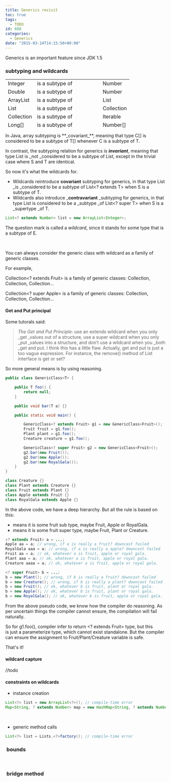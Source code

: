 ```yaml
---
title: Generics revisit
toc: true
tags:
  - TODO
id: 688
categories:
  - Generics
date: "2015-03-24T14:15:50+00:00"
---
```


Generics is an important feature since JDK 1.5

### subtyping and wildcards

<table style="height: 152px;" width="393">
<tbody>
<tr>
<td>Integer</td>
<td>is a subtype of</td>
<td>Number</td>
</tr>
<tr>
<td>Double</td>
<td>is a subtype of</td>
<td>Number</td>
</tr>
<tr>
<td>ArrayList<E></td>
<td>is a subtype of</td>
<td>List<E></td>
</tr>
<tr>
<td>List<E></td>
<td>is a subtype of</td>
<td>Collection<E></td>
</tr>
<tr>
<td>Collection<E></td>
<td>is a subtype of</td>
<td>Iterable<E></td>
</tr>
<tr>
<td>Long[]</td>
<td>is a subtype of</td>
<td>Number[]</td>
</tr>
<tr>
<td>List<Integer></td>
<td>is **NOT** a subtype of</td>
<td>List<Number></td>
</tr>
</tbody>
</table>
In Java, array subtyping is **_covariant_**, meaning that type C[] is considered to be a subtype of T[] whenever C is a subtype of T.

In contrast, the subtyping relation for generics is **_invariant_**, meaning that type List<C> is _not _considered to be a subtype of List<T>, except in the trivial case where S and T are identical.

So now it's what the wildcards for.

*   Wildcards reintroduce **covariant** subtyping for generics, in that type List<C> _is _considered to be a subtype of List<? extends T> when S is a subtype of T.
*   Wildcards also introduce _**contravariant** _subtyping for generics, in that type List<C> is considered to be a _subtype _of List<? super T> when S is a _supertype _of T.


```java
List<? extends Number> list = new ArrayList<Integer>;
```

The question mark is called a _wildcard_, since it stands for some type that is a subtype of E.

&nbsp;

You can always consider the generic class with wildcard as a family of generic classes.

For example,

Collection<? extends Fruit> is a family of generic classes: Collection<Fruit>, Collection<Apple>, Collection<Orange>...

Collection<? super Apple> is a family of generic classes: Collection<Apple>, Collection<Fruit>, Collection<Plant>...

#### Get and Put principal

Some tutorals said:
> _The Get and Put Principle_: use an extends wildcard when you only _get _values out of a structure, use a super wildcard when you only _put _values into a structure, and don’t use a wildcard when you _both _get and put.
I think this has a little flaw. Actually, get and put is just a too vague expression. For instance, the remove() method of List interface is get or set?

So more general means is by using reasoning.


```java
public class GenericClass<T> {

    public T foo() {
        return null;
    }

    public void bar(T a) {}

    public static void main() {

        GenericClass<? extends Fruit> g1 = new GenericClass<Fruit>();
        Fruit fruit = g1.foo();
        Plant plant = g1.foo();
        Creature creature = g1.foo();

        GenericClass<? super Fruit> g2 = new GenericClass<Fruit>();
        g2.bar(new Fruit());
        g2.bar(new Apple());
        g2.bar(new RoyalGala());
    }
}

class Creature {}
class Plant extends Creature {}
class Fruit extends Plant {}
class Apple extends Fruit {}
class RoyalGala extends Apple {}
```

In the above code, we have a deep hierarchy. But all the rule is based on this:

*   <? extend Fruit> means it is some fruit sub type, maybe Fruit, Apple or RoyalGala.
*   <? super Fruit> means it is some fruit super type, maybe Fruit, Plant or Creature.


```java
<? extends Fruit> a = ...;
Apple aa = a; // wrong, if a is really a fruit? downcast failed
RoyalGala aaa = a; // wrong, if a is really a apple? downcast failed
Fruit aa = a; // ok, whatever a is fruit, apple or royal gala.
Plant aaa = a; // ok, whatever a is fruit, apple or royal gala.
Creature aaaa = a; // ok, whatever a is fruit, apple or royal gala.

<? super Fruit> b = ...;
b = new Plant(); // wrong, if b is really a fruit? downcast failed
b = new Creature(); // wrong, if b is really a plant? downcast failed
b = new Fruit(); // ok, whatever b is fruit, plant or royal gala.
b = new Apple(); // ok, whatever b is fruit, plant or royal gala.
b = new RoyalGala(); // ok, whatever b is fruit, apple or royal gala.
```

From the above pseudo code, we know how the compiler do reasoning. As per uncertain things the compiler cannot ensure, the compilation will fail naturally.

So for g1.foo(), compiler infer to return <? extends Fruit> type, but this is just a parameterize type, which cannot exist standalone. But the compiler can ensure the assignment to Fruit/Plant/Creature variable is safe.

That's it!

#### wildcard capture

//todo

#### constraints on wildcards

*   instance creation


```java
List<?> list = new ArrayList<?>(); // compile-time error
Map<String, ? extends Number> map = new HashMap<String, ? extends Number>(); // compile-time error
```

&nbsp;

*   generic method calls


```java
List<?> list = Lists.<?>factory(); // compile-time error
```


###  bounds

&nbsp;

###  bridge method
